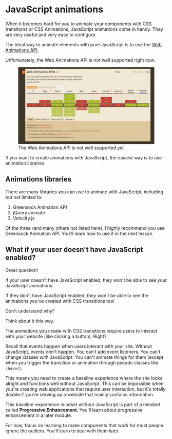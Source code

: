 # JavaScript animations

When it becomes hard for you to animate your components with CSS transitions or CSS Animations, JavaScript animations come in handy. They are very useful and very easy to configure.

The ideal way to animate elements with pure JavaScript is to use the [Web Animations API](https://developer.mozilla.org/en-US/docs/Web/API/Web_Animations_API).

Unfortunately, the Web Animations API is not well supported right now.

<figure>
  <img src="../../images/animations/jsanimation/support.png" alt="The Web Animations API is not well supported yet">
  <figcaption>The Web Animations API is not well supported yet</figcaption>
</figure>

If you want to create animations with JavaScript, the easiest way is to use animation libraries.

## Animations libraries

There are many libraries you can use to animate with JavaScript, including but not limited to:

1. Greensock Animation API
2. jQuery.animate
3. Velocity.js

Of the three (and many others not listed here), I highly recommend you use Greensock Animation API. You'll learn how to use it in the next lesson.

## What if your user doesn't have JavaScript enabled?

Great question!

If your user doesn't have JavaScript enabled, they won't be able to see your JavaScript animations.

If they don't have JavaScript enabled, they won't be able to see the animations you've created with CSS transitions too!

Don't understand why?

Think about it this way.

The animations you create with CSS transitions require users to interact with your website (like clicking a button). Right?

Recall that events happen when users interact with your site. Without JavaScript, events don't happen. You can't add event listeners. You can't change classes with JavaScript. You can't animate things for them (except when you trigger the transition or animation through pseudo classes like `:hover`).

This means you need to create a baseline experience where the site looks alright and functions well without JavaScript. This can be impossible when you're creating web applications that require user interaction, but it's totally doable if you're serving up a website that mainly contains information.

This baseline-experience mindset without JavaScript is part of a mindset called **Progressive Enhancement**. You'll learn about progressive enhancement in a later module.

For now, focus on learning to make components that work for most people. Ignore the outliers. You'll learn to deal with them later.